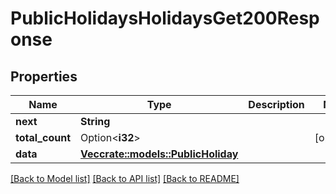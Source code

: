 # PublicHolidaysHolidaysGet200Response

## Properties

Name | Type | Description | Notes
------------ | ------------- | ------------- | -------------
**next** | **String** |  | 
**total_count** | Option<**i32**> |  | [optional]
**data** | [**Vec<crate::models::PublicHoliday>**](PublicHoliday.md) |  | 

[[Back to Model list]](../README.md#documentation-for-models) [[Back to API list]](../README.md#documentation-for-api-endpoints) [[Back to README]](../README.md)


